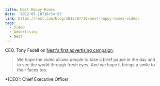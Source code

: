 ```yaml
---
title: Nest Happy Homes
date: '2012-07-10T18:54:55'
link: https://nest.com/blog/2012/07/10/nest-happy-homes-video/
tags:
  - Video
  - Advertising
  - Nest
---
```

CEO, Tony Fadell on [Nest's first advertising campaign][1]:

> We hope the video allows people to take a brief pause in the day and to see the world through fresh eyes. And we hope it brings a smile to their faces too.

[1]: http://www.fastcocreate.com/1681089/smart-thermostat-nest-looks-for-happy-homes-in-its-first-ad-campaign

*[CEO]: Chief Executive Officer
